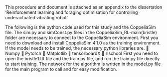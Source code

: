This procedure and document is attached as an appendix to the dissertation
‘Reinforcement learning and foraging optimisation for controlling underactuated vibrating robot’

The following is the python code used for this study and the CoppeliaSim file. The sim.py and simConst.py files in the CoppeliaSim_RL-main(bristle) folder are necessary to connect to the CoppeliaSim environment.
First you need to download and install CoppeliaSim 4.1.0 as the training environment.
If the model needs to be trained, the necessary python libraries are.
	Numpy
	Pytorch
	Matplotlib
	tensorboardX
	rlschool
First you need to open the bristle1.ttt file and the train.py file, and run the train.py file directly to start training.
The network for the algorithm is written in the model.py file for the main program to call and for easy modification.


